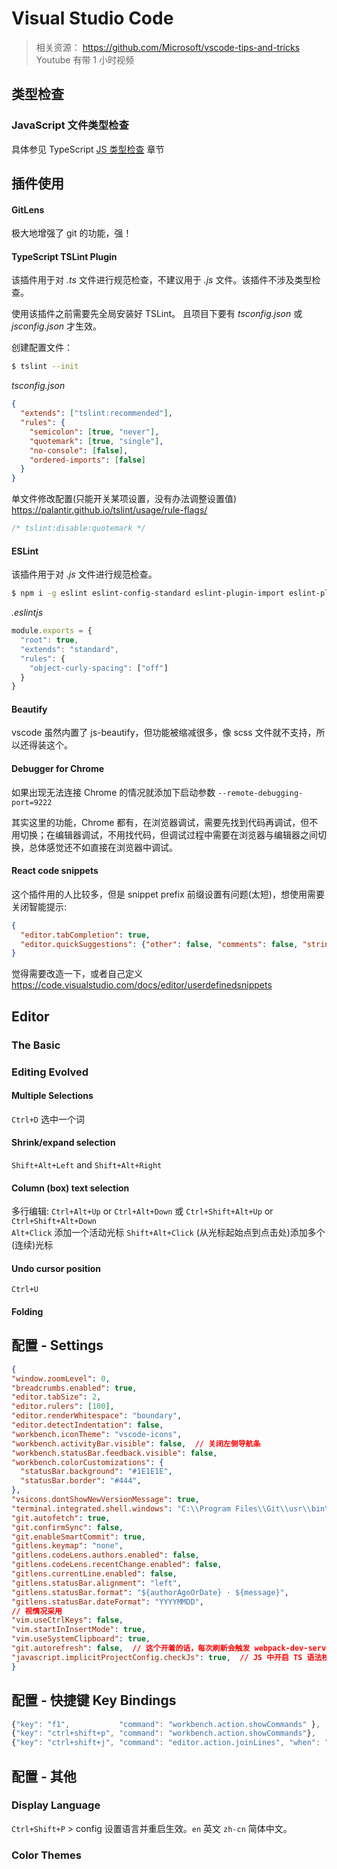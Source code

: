 <script>
  ooboqoo.contentsRegExp = /H[123]/;
</script>

# Visual Studio Code

> 相关资源： https://github.com/Microsoft/vscode-tips-and-tricks Youtube 有带 1 小时视频

## 类型检查

### JavaScript 文件类型检查

具体参见 TypeScript [JS 类型检查](/es-ts/#!ts/09-check-js.md) 章节


## 插件使用

#### GitLens

极大地增强了 git 的功能，强！

#### TypeScript TSLint Plugin

该插件用于对 _.ts_ 文件进行规范检查，不建议用于 _.js_ 文件。该插件不涉及类型检查。

使用该插件之前需要先全局安装好 TSLint。 且项目下要有 _tsconfig.json_ 或 _jsconfig.json_ 才生效。

创建配置文件：
```bash
$ tslint --init
```

_tsconfig.json_

```json
{
  "extends": ["tslint:recommended"],
  "rules": {
    "semicolon": [true, "never"],
    "quotemark": [true, "single"],
    "no-console": [false],
    "ordered-imports": [false]
  }
}
```

单文件修改配置(只能开关某项设置，没有办法调整设置值) https://palantir.github.io/tslint/usage/rule-flags/
```ts
/* tslint:disable:quotemark */
```

#### ESLint

该插件用于对 _.js_ 文件进行规范检查。

```bash
$ npm i -g eslint eslint-config-standard eslint-plugin-import eslint-plugin-node eslint-plugin-promise eslint-plugin-standard
```
_.eslintjs_

```js
module.exports = {
  "root": true,
  "extends": "standard",
  "rules": {
    "object-curly-spacing": ["off"]
  }
}
```

#### Beautify

vscode 虽然内置了 js-beautify，但功能被缩减很多，像 scss 文件就不支持，所以还得装这个。

#### Debugger for Chrome

如果出现无法连接 Chrome 的情况就添加下启动参数 `--remote-debugging-port=9222`

其实这里的功能，Chrome 都有，在浏览器调试，需要先找到代码再调试，但不用切换；在编辑器调试，不用找代码，但调试过程中需要在浏览器与编辑器之间切换，总体感觉还不如直接在浏览器中调试。

#### React code snippets

这个插件用的人比较多，但是 snippet prefix 前缀设置有问题(太短)，想使用需要关闭智能提示:

```json
{
  "editor.tabCompletion": true,
  "editor.quickSuggestions": {"other": false, "comments": false, "strings": false},
}
```

觉得需要改造一下，或者自己定义 https://code.visualstudio.com/docs/editor/userdefinedsnippets


## Editor

### The Basic

### Editing Evolved

#### Multiple Selections

`Ctrl+D` 选中一个词  

#### Shrink/expand selection

`Shift+Alt+Left` and `Shift+Alt+Right`

#### Column (box) text selection

多行编辑: `Ctrl+Alt+Up` or `Ctrl+Alt+Down` 或 `Ctrl+Shift+Alt+Up` or `Ctrl+Shift+Alt+Down`  
`Alt+Click` 添加一个活动光标  `Shift+Alt+Click` (从光标起始点到点击处)添加多个(连续)光标  

#### Undo cursor position

`Ctrl+U`

#### Folding


## 配置 - Settings

```json
{
"window.zoomLevel": 0,
"breadcrumbs.enabled": true,
"editor.tabSize": 2,
"editor.rulers": [100],
"editor.renderWhitespace": "boundary",
"editor.detectIndentation": false,
"workbench.iconTheme": "vscode-icons",
"workbench.activityBar.visible": false,  // 关闭左侧导航条
"workbench.statusBar.feedback.visible": false,
"workbench.colorCustomizations": {
  "statusBar.background": "#1E1E1E",
  "statusBar.border": "#444",
},
"vsicons.dontShowNewVersionMessage": true,
"terminal.integrated.shell.windows": "C:\\Program Files\\Git\\usr\\bin\\bash.exe",
"git.autofetch": true,
"git.confirmSync": false,
"git.enableSmartCommit": true,
"gitlens.keymap": "none",
"gitlens.codeLens.authors.enabled": false,
"gitlens.codeLens.recentChange.enabled": false,
"gitlens.currentLine.enabled": false,
"gitlens.statusBar.alignment": "left",
"gitlens.statusBar.format": "${authorAgoOrDate} · ${message}",
"gitlens.statusBar.dateFormat": "YYYYMMDD",
// 视情况采用
"vim.useCtrlKeys": false,
"vim.startInInsertMode": true,
"vim.useSystemClipboard": true,
"git.autorefresh": false,  // 这个开着的话，每次刷新会触发 webpack-dev-server 编译
"javascript.implicitProjectConfig.checkJs": true,  // JS 中开启 TS 语法校验，个人项目开，多人项目关
}
```

## 配置 - 快捷键 Key Bindings

```js
{"key": "f1",           "command": "workbench.action.showCommands" },
{"key": "ctrl+shift+p", "command": "workbench.action.showCommands"},
{"key": "ctrl+shift+j", "command": "editor.action.joinLines", "when": "editorTextFocus"},
```


## 配置 - 其他

### Display Language

`Ctrl+Shift+P` > config 设置语言并重启生效。`en` 英文 `zh-cn` 简体中文。

### Color Themes

